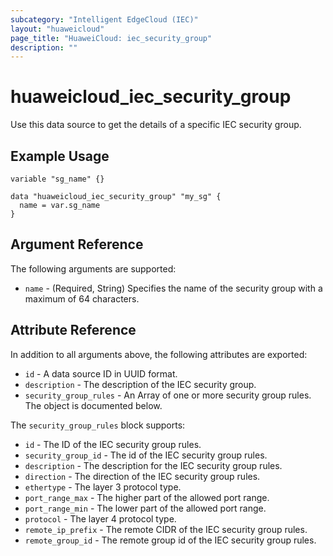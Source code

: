 ```yaml
---
subcategory: "Intelligent EdgeCloud (IEC)"
layout: "huaweicloud"
page_title: "HuaweiCloud: iec_security_group"
description: ""
---
```


# huaweicloud_iec_security_group

Use this data source to get the details of a specific IEC security group.

## Example Usage

```hcl
variable "sg_name" {}

data "huaweicloud_iec_security_group" "my_sg" {
  name = var.sg_name
}
```

## Argument Reference

The following arguments are supported:

* `name` - (Required, String) Specifies the name of the security group with a maximum of 64 characters.

## Attribute Reference

In addition to all arguments above, the following attributes are exported:

* `id` - A data source ID in UUID format.
* `description` - The description of the IEC security group.
* `security_group_rules` - An Array of one or more security group rules. The object is documented below.

The `security_group_rules` block supports:

* `id` - The ID of the IEC security group rules.
* `security_group_id` - The id of the IEC security group rules.
* `description` - The description for the IEC security group rules.
* `direction` - The direction of the IEC security group rules.
* `ethertype` - The layer 3 protocol type.
* `port_range_max` - The higher part of the allowed port range.
* `port_range_min` - The lower part of the allowed port range.
* `protocol` - The layer 4 protocol type.
* `remote_ip_prefix` - The remote CIDR of the IEC security group rules.
* `remote_group_id` - The remote group id of the IEC security group rules.
